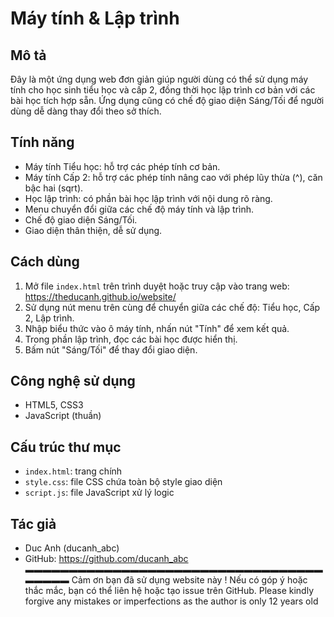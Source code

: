 # Máy tính & Lập trình

## Mô tả
Đây là một ứng dụng web đơn giản giúp người dùng có thể sử dụng máy tính cho học sinh tiểu học và cấp 2, đồng thời học lập trình cơ bản với các bài học tích hợp sẵn. Ứng dụng cũng có chế độ giao diện Sáng/Tối để người dùng dễ dàng thay đổi theo sở thích.

## Tính năng
- Máy tính Tiểu học: hỗ trợ các phép tính cơ bản.
- Máy tính Cấp 2: hỗ trợ các phép tính nâng cao với phép lũy thừa (^), căn bậc hai (sqrt).
- Học lập trình: có phần bài học lập trình với nội dung rõ ràng.
- Menu chuyển đổi giữa các chế độ máy tính và lập trình.
- Chế độ giao diện Sáng/Tối.
- Giao diện thân thiện, dễ sử dụng.

## Cách dùng
1. Mở file `index.html` trên trình duyệt hoặc truy cập vào trang web: https://theducanh.github.io/website/
2. Sử dụng nút menu trên cùng để chuyển giữa các chế độ: Tiểu học, Cấp 2, Lập trình.
3. Nhập biểu thức vào ô máy tính, nhấn nút "Tính" để xem kết quả.
4. Trong phần lập trình, đọc các bài học được hiển thị.
5. Bấm nút "Sáng/Tối" để thay đổi giao diện.

## Công nghệ sử dụng
- HTML5, CSS3
- JavaScript (thuần)

## Cấu trúc thư mục
- `index.html`: trang chính
- `style.css`: file CSS chứa toàn bộ style giao diện
- `script.js`: file JavaScript xử lý logic

## Tác giả
- Duc Anh (ducanh_abc)
- GitHub: https://github.com/ducanh_abc
▬▬▬▬▬▬▬▬▬▬▬▬▬▬▬▬▬▬▬▬▬▬▬▬▬▬▬▬▬▬▬▬▬▬▬▬▬▬▬
Cảm ơn bạn đã sử dụng website này ! Nếu có góp ý hoặc thắc mắc, bạn có thể liên hệ hoặc tạo issue trên GitHub.
Please kindly forgive any mistakes or imperfections as the author is only 12 years old
